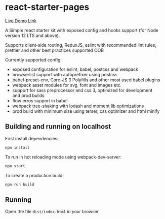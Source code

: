 # react-starter-pages

[Live Demo Link](https://amazingrv.github.io/react-starter-pages/)

A Simple react starter kit with exposed config and hooks support (for Node version 12 LTS and above).

Supports client-side routing, ReduxJS, eslint with recommended lint rules, prettier and other best practices supported OOB

Currently supported config:

- exposed configuration for eslint, babel, postcss and webpack
- browserlist support with autoprefixer using postcss
- babel-preset-env, Core-JS 3 Polyfills and other most used babel plugins
- webpack asset modules for svg, font and images etc.
- support for sass preprocessor and css 3, optimized for development and prod builds
- flow erros support in babel
- webpack tree-shaking with lodash and moment lib optimizations
- prod build with minimum size using terser, css optimizer and html minify

## Building and running on localhost

First install dependencies:

```sh
npm install
```

To run in hot reloading mode using webpack-dev-server:

```sh
npm start
```

To create a production build:

```sh
npm run build
```

## Running

Open the file `dist/index.html` in your browser
